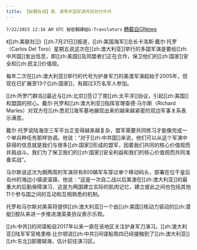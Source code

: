 ```yaml
---
title: 【秘翻在线】美、澳等多国军演共同对付中共
---
```

`7/22/2023 12:16 AM UTC 秘密翻譯組G-Translators` [轉載自GNews](https://gnews.org/articles/1478860)

         
《[[zh:美联社]]》[[zh:7月21日]]报道，[[zh:美国海军]]总长卡洛斯·戴尔·托罗（Carlos Del Toro）星期五说这次在[[zh:澳大利亚]]举行的多国军演是要给[[zh:中共国]]发出信息，即[[zh:美国]]及同盟者们正在合作，保卫他们的[[zh:国家]]安全和[[zh:民主]]价值观。

每年二次在[[zh:澳大利亚]]举行的代号为护身军刀的美澳军演起始于2005年，但现在已扩展至13个[[zh:国家]]，有超过3万名军人参加。

[[zh:所罗门群岛]]最近与[[zh:北京]]签订了南[[zh:太平洋]]协议，引起[[zh:美国]]和盟国的担心。戴尔·托罗和[[zh:澳大利亚]]指挥官理查德·马尔斯（Richard Marles）对双方在[[zh:悉尼]]海军基地展现出来的越来越紧密的双边军事关系表示满意。

戴尔·托罗说陆海空三军平台正变得越来越复杂，盟军需要共同练习才能像完成一个单兵种任务那样协调。他说：“对于[[zh:中共国]]来说，他们可以从这个军演中获得的信息就是我们与很多[[zh:国家]]形成的盟军，因着我们共同的核心价值观而并肩战斗。我们为了保卫我们的[[zh:国家]]安全利益和我们的核心价值观而共同准备实战”。

马尔斯说这次为期两周的军演将有800辆军车穿过单个移动码头，部署在位干皇后岛州的海边小镇波温镇，他说：“这是一次自二战以后美澳在[[zh:澳大利亚]]的最重大的后勤保障演习，这是为两国建立实际的肌肉记忆，建立彼此之间也包括其他11个参与国之间的互动和互相熟悉的机制。

托罗和马尔斯对美英将提供[[zh:澳大利亚]]一个由[[zh:美国]]核动力驱动的[[zh:潜艇]]舰队来进一步推进澳英美协议表示乐观。

[[zh:中共]]的间谍船自2017年以来一直在该地区关注护身军刀演习。[[zh:澳大利亚]]陆军军官格里格·比尔顿说[[zh:中共]]间谍船周四已经接触到了[[zh:澳大利亚]][[zh:东北]]部珊瑚海，估计前往演习区。
